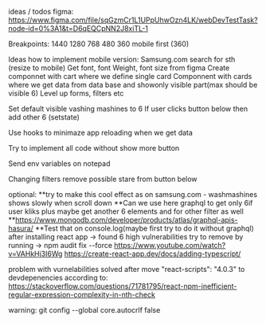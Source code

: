 ideas / todos
figma:
https://www.figma.com/file/sqGzmCr1L1UPpUhwOzn4LK/webDevTestTask?node-id=0%3A1&t=D6qEQCpNN2J8xiTL-1

Breakpoints:
1440
1280
768
480
360
mobile first (360)

Ideas how to implement mobile version: Samsung.com search for sth (resize to mobile)
Get font, font Weight, font size from figma
Create componnet with cart where we define single card
Componnent with cards where we get data from data base and showonly visible part(max should be visible 6)
Level up forms, filters etc

Set default visible vashing mashines to 6
If user clicks button below then add other 6 (setstate)

Use hooks to minimaze app reloading when we get data

Try to implement all code without show more button

Send env variables on notepad

Changing filters remove possible stare from button below

optional:
**try to make this cool effect as on samsung.com - washmashines shows slowly when scroll down
**Can we use here graphql to get only 6if user kliks plus maybe get another 6 elements and for other filter as well
**https://www.mongodb.com/developer/products/atlas/graphql-apis-hasura/
**Test that on console.log(maybe first try to do it without graphql)
after installing react app -> found 6 high vulnerabilities
try to remove by running -> npm audit fix --force
https://www.youtube.com/watch?v=VAHkHj3I6Wg
https://create-react-app.dev/docs/adding-typescript/

problem with vurnelabilities solved after move "react-scripts": "4.0.3" to devdepenencies according to:
https://stackoverflow.com/questions/71781795/react-npm-inefficient-regular-expression-complexity-in-nth-check

warning: git config --global core.autocrlf false
